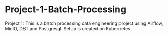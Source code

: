 # Project-1-Batch-Processing
Project 1: This is a batch processing data engineering project using Airflow, MinIO, DBT and Postgresql. Setup is created on Kubernetes
